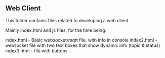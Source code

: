 ## Web Client

This folder contains files related to developing a web client.

Mainly index.html and js files, for the time being.

index.html - Basic websocket/mqtt file, with info in console
index2.html - websocket file with two text boxes that show dynamic info (topic & status)
index3.html - file with buttons
